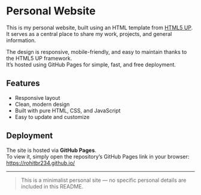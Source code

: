 # Personal Website

This is my personal website, built using an HTML template from [HTML5 UP](https://html5up.net).  
It serves as a central place to share my work, projects, and general information.

The design is responsive, mobile-friendly, and easy to maintain thanks to the HTML5 UP framework.  
It’s hosted using GitHub Pages for simple, fast, and free deployment.

## Features
- Responsive layout
- Clean, modern design
- Built with pure HTML, CSS, and JavaScript
- Easy to update and customize

## Deployment
The site is hosted via **GitHub Pages**.  
To view it, simply open the repository’s GitHub Pages link in your browser: https://rohitbr234.github.io/

---
> This is a minimalist personal site — no specific personal details are included in this README.
